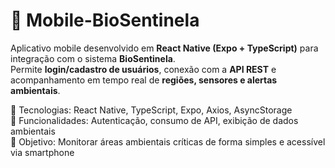# 📱 Mobile-BioSentinela  

Aplicativo mobile desenvolvido em **React Native (Expo + TypeScript)** para integração com o sistema **BioSentinela**.  
Permite **login/cadastro de usuários**, conexão com a **API REST** e acompanhamento em tempo real de **regiões, sensores e alertas ambientais**.  

🔹 Tecnologias: React Native, TypeScript, Expo, Axios, AsyncStorage  
🔹 Funcionalidades: Autenticação, consumo de API, exibição de dados ambientais  
🔹 Objetivo: Monitorar áreas ambientais críticas de forma simples e acessível via smartphone  
